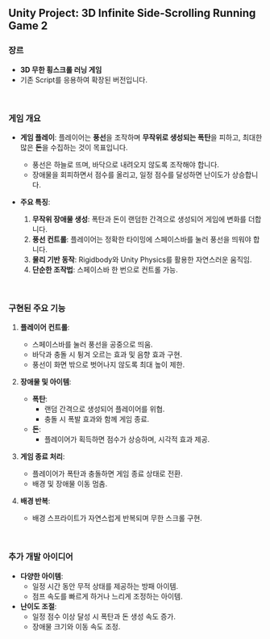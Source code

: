 ## **Unity Project: 3D Infinite Side-Scrolling Running Game 2**

### **장르**
- **3D 무한 횡스크롤 러닝 게임**
- 기존 Script를 응용하여 확장된 버전입니다.

<br/>

### **게임 개요**
- **게임 플레이**:
  플레이어는 **풍선**을 조작하며 **무작위로 생성되는 폭탄**을 피하고, 최대한 많은 **돈**을 수집하는 것이 목표입니다.
  - 풍선은 하늘로 뜨며, 바닥으로 내려오지 않도록 조작해야 합니다.
  - 장애물을 회피하면서 점수를 올리고, 일정 점수를 달성하면 난이도가 상승합니다.

- **주요 특징**:
  1. **무작위 장애물 생성**: 폭탄과 돈이 랜덤한 간격으로 생성되어 게임에 변화를 더합니다.
  2. **풍선 컨트롤**: 플레이어는 정확한 타이밍에 스페이스바를 눌러 풍선을 띄워야 합니다.
  4. **물리 기반 동작**: Rigidbody와 Unity Physics를 활용한 자연스러운 움직임.
  5. **단순한 조작법**: 스페이스바 한 번으로 컨트롤 가능.

<br/>

### **구현된 주요 기능**
1. **플레이어 컨트롤**:
   - 스페이스바를 눌러 풍선을 공중으로 띄움.
   - 바닥과 충돌 시 튕겨 오르는 효과 및 음향 효과 구현.
   - 풍선이 화면 밖으로 벗어나지 않도록 최대 높이 제한.

2. **장애물 및 아이템**:
   - **폭탄**:
     - 랜덤 간격으로 생성되어 플레이어를 위협.
     - 충돌 시 폭발 효과와 함께 게임 종료.
   - **돈**:
     - 플레이어가 획득하면 점수가 상승하며, 시각적 효과 제공.

3. **게임 종료 처리**:
   - 플레이어가 폭탄과 충돌하면 게임 종료 상태로 전환.
   - 배경 및 장애물 이동 멈춤.

4. **배경 반복**:
   - 배경 스프라이트가 자연스럽게 반복되며 무한 스크롤 구현.

<br/>

### **추가 개발 아이디어**
- **다양한 아이템**:
  - 일정 시간 동안 무적 상태를 제공하는 방패 아이템.
  - 점프 속도를 빠르게 하거나 느리게 조정하는 아이템.
- **난이도 조절**:
  - 일정 점수 이상 달성 시 폭탄과 돈 생성 속도 증가.
  - 장애물 크기와 이동 속도 조정.

